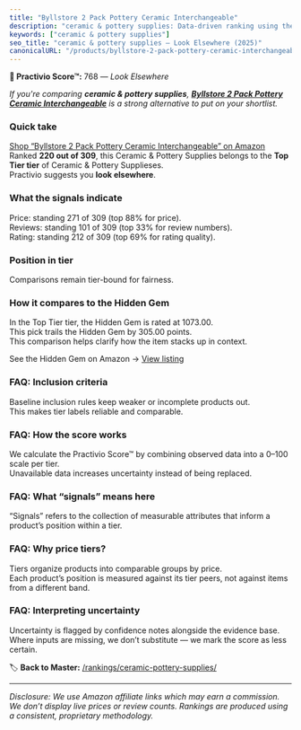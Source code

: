 ```yaml
---
title: "Byllstore 2 Pack Pottery Ceramic Interchangeable"
description: "ceramic & pottery supplies: Data-driven ranking using the Practivio Score™. Positioned by quality, value, demand, findability, momentum."
keywords: ["ceramic & pottery supplies"]
seo_title: "ceramic & pottery supplies — Look Elsewhere (2025)"
canonicalURL: "/products/byllstore-2-pack-pottery-ceramic-interchangeable-B0C4LDJXSJ/"
---
```


**🚫 Practivio Score™:** 768 — _Look Elsewhere_


*If you're comparing **ceramic & pottery supplies**, **[Byllstore 2 Pack Pottery Ceramic Interchangeable](https://www.amazon.com/dp/B0C4LDJXSJ?tag=practivio-20)** is a strong alternative to put on your shortlist.*
### Quick take
[Shop “Byllstore 2 Pack Pottery Ceramic Interchangeable” on Amazon](https://www.amazon.com/dp/B0C4LDJXSJ?tag=practivio-20)
Ranked **220 out of 309**, this Ceramic & Pottery Supplies belongs to the **Top Tier tier** of Ceramic & Pottery Supplieses.  
Practivio suggests you **look elsewhere**.

### What the signals indicate
Price: standing 271 of 309 (top 88% for price).  
Reviews: standing 101 of 309 (top 33% for review numbers).  
Rating: standing 212 of 309 (top 69% for rating quality).  

### Position in tier
Comparisons remain tier-bound for fairness.

### How it compares to the Hidden Gem
In the Top Tier tier, the Hidden Gem is rated at 1073.00.  
This pick trails the Hidden Gem by 305.00 points.  
This comparison helps clarify how the item stacks up in context.  

See the Hidden Gem on Amazon → [View listing](https://www.amazon.com/dp/B06XG9XHCG?tag=practivio-20)

### FAQ: Inclusion criteria
Baseline inclusion rules keep weaker or incomplete products out.  
This makes tier labels reliable and comparable.

### FAQ: How the score works
We calculate the Practivio Score™ by combining observed data into a 0–100 scale per tier.  
Unavailable data increases uncertainty instead of being replaced.

### FAQ: What “signals” means here
“Signals” refers to the collection of measurable attributes that inform a product’s position within a tier.

### FAQ: Why price tiers?
Tiers organize products into comparable groups by price.  
Each product’s position is measured against its tier peers, not against items from a different band.

### FAQ: Interpreting uncertainty
Uncertainty is flagged by confidence notes alongside the evidence base.  
Where inputs are missing, we don’t substitute — we mark the score as less certain.


🏷️ **Back to Master:** [/rankings/ceramic-pottery-supplies/](/rankings/ceramic-pottery-supplies/)

---
_Disclosure: We use Amazon affiliate links which may earn a commission. We don’t display live prices or review counts. Rankings are produced using a consistent, proprietary methodology._
